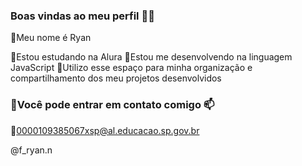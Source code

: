 ### Boas vindas ao meu perfil 🐹🐹
🐑Meu nome é Ryan 

🐑Estou estudando na Alura
🐑Estou me desenvolvendo na linguagem JavaScript
🐑Utilizo esse espaço para minha organização e compartilhamento dos meu projetos desenvolvidos

### 🐑Você pode entrar em contato comigo 📫

🐑0000109385067xsp@al.educacao.sp.gov.br

@f_ryan.n
